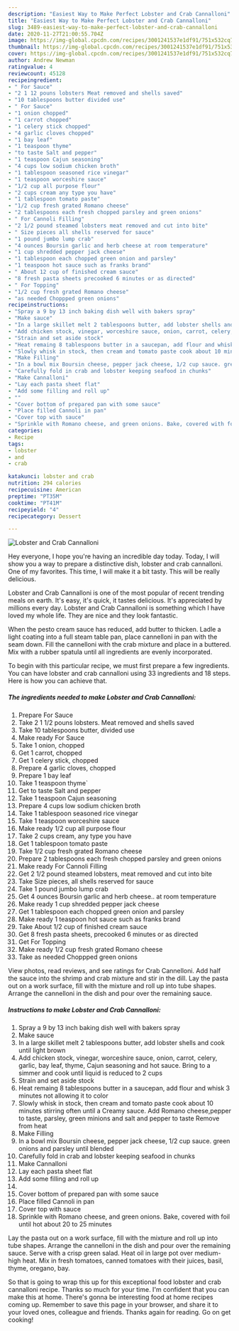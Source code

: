 ```yaml
---
description: "Easiest Way to Make Perfect Lobster and Crab Cannalloni"
title: "Easiest Way to Make Perfect Lobster and Crab Cannalloni"
slug: 3489-easiest-way-to-make-perfect-lobster-and-crab-cannalloni
date: 2020-11-27T21:00:55.704Z
image: https://img-global.cpcdn.com/recipes/3001241537e1df91/751x532cq70/lobster-and-crab-cannalloni-recipe-main-photo.jpg
thumbnail: https://img-global.cpcdn.com/recipes/3001241537e1df91/751x532cq70/lobster-and-crab-cannalloni-recipe-main-photo.jpg
cover: https://img-global.cpcdn.com/recipes/3001241537e1df91/751x532cq70/lobster-and-crab-cannalloni-recipe-main-photo.jpg
author: Andrew Newman
ratingvalue: 4
reviewcount: 45128
recipeingredient:
- " For Sauce"
- "2 1 12 pouns lobsters Meat removed and shells saved"
- "10 tablespoons butter divided use"
- " For Sauce"
- "1 onion chopped"
- "1 carrot chopped"
- "1 celery stick chopped"
- "4 garlic cloves chopped"
- "1 bay leaf"
- "1 teaspoon thyme"
- "to taste Salt and pepper"
- "1 teaspoon Cajun seasoning"
- "4 cups low sodium chicken broth"
- "1 tablespoon seasoned rice vinegar"
- "1 teaspoon worceshire sauce"
- "1/2 cup all purpose flour"
- "2 cups cream any type you have"
- "1 tablespoon tomato paste"
- "1/2 cup fresh grated Romano cheese"
- "2 tablespoons each fresh chopped parsley and green onions"
- " For Cannoli Filling"
- "2 1/2 pound steamed lobsters meat removed and cut into bite"
- " Size pieces all shells reserved for sauce"
- "1 pound jumbo lump crab"
- "4 ounces Boursin garlic and herb cheese at room temperature"
- "1 cup shredded pepper jack cheese"
- "1 tablespoon each chopped green onion and parsley"
- "1 teaspoon hot sauce such as franks brand"
- " About 12 cup of finished cream sauce"
- "8 fresh pasta sheets precooked 6 minutes or as directed"
- " For Topping"
- "1/2 cup fresh grated Romano cheese"
- "as needed Choppped green onions"
recipeinstructions:
- "Spray a 9 by 13 inch baking dish well with bakers spray"
- "Make sauce"
- "In a large skillet melt 2 tablespoons butter, add lobster shells and cook until light brown"
- "Add chicken stock, vinegar, worceshire sauce, onion, carrot, celery, garlic, bay leaf, thyme, Cajun seasoning and hot sauce. Bring to a simmer and cook until liquid is reduced to 2 cups"
- "Strain and set aside stock"
- "Heat remaing 8 tablespoons butter in a saucepan, add flour and whisk 3 minutes not allowing it to color"
- "Slowly whisk in stock, then cream and tomato paste cook about 10 minutes stirring often until a Creamy sauce. Add Romano cheese,pepper to taste, parsley, green minions and salt and pepper to taste Remove from heat"
- "Make Filling"
- "In a bowl mix Boursin cheese, pepper jack cheese, 1/2 cup sauce. green onions and parsley until blended"
- "Carefully fold in crab and lobster keeping seafood in chunks"
- "Make Cannalloni"
- "Lay each pasta sheet flat"
- "Add some filling and roll up"
- ""
- "Cover bottom of prepared pan with some sauce"
- "Place filled Cannoli in pan"
- "Cover top with sauce"
- "Sprinkle with Romano cheese, and green onions. Bake, covered with foil until hot about 20 to 25 minutes"
categories:
- Recipe
tags:
- lobster
- and
- crab

katakunci: lobster and crab 
nutrition: 294 calories
recipecuisine: American
preptime: "PT35M"
cooktime: "PT41M"
recipeyield: "4"
recipecategory: Dessert

---
```



![Lobster and Crab Cannalloni](https://img-global.cpcdn.com/recipes/3001241537e1df91/751x532cq70/lobster-and-crab-cannalloni-recipe-main-photo.jpg)

Hey everyone, I hope you're having an incredible day today. Today, I will show you a way to prepare a distinctive dish, lobster and crab cannalloni. One of my favorites. This time, I will make it a bit tasty. This will be really delicious.

Lobster and Crab Cannalloni is one of the most popular of recent trending meals on earth. It's easy, it's quick, it tastes delicious. It's appreciated by millions every day. Lobster and Crab Cannalloni is something which I have loved my whole life. They are nice and they look fantastic.

When the pesto cream sauce has reduced, add butter to thicken. Ladle a light coating into a full steam table pan, place cannelloni in pan with the seam down. Fill the cannelloni with the crab mixture and place in a buttered. Mix with a rubber spatula until all ingredients are evenly incorporated.


To begin with this particular recipe, we must first prepare a few ingredients. You can have lobster and crab cannalloni using 33 ingredients and 18 steps. Here is how you can achieve that.

<!--inarticleads1-->

##### The ingredients needed to make Lobster and Crab Cannalloni:

1. Prepare  For Sauce
1. Take 2 1 1/2 pouns lobsters. Meat removed and shells saved
1. Take 10 tablespoons butter, divided use
1. Make ready  For Sauce
1. Take 1 onion, chopped
1. Get 1 carrot, chopped
1. Get 1 celery stick, chopped
1. Prepare 4 garlic cloves, chopped
1. Prepare 1 bay leaf
1. Take 1 teaspoon thyme`
1. Get to taste Salt and pepper
1. Take 1 teaspoon Cajun seasoning
1. Prepare 4 cups low sodium chicken broth
1. Take 1 tablespoon seasoned rice vinegar
1. Take 1 teaspoon worceshire sauce
1. Make ready 1/2 cup all purpose flour
1. Take 2 cups cream, any type you have
1. Get 1 tablespoon tomato paste
1. Take 1/2 cup fresh grated Romano cheese
1. Prepare 2 tablespoons each fresh chopped parsley and green onions
1. Make ready  For Cannoli Filling
1. Get 2 1/2 pound steamed lobsters, meat removed and cut into bite
1. Take  Size pieces, all shells reserved for sauce
1. Take 1 pound jumbo lump crab
1. Get 4 ounces Boursin garlic and herb cheese.. at room temperature
1. Make ready 1 cup shredded pepper jack cheese
1. Get 1 tablespoon each chopped green onion and parsley
1. Make ready 1 teaspoon hot sauce such as franks brand
1. Take  About 1/2 cup of finished cream sauce
1. Get 8 fresh pasta sheets, precooked 6 minutes or as directed
1. Get  For Topping
1. Make ready 1/2 cup fresh grated Romano cheese
1. Take as needed Choppped green onions


View photos, read reviews, and see ratings for Crab Cannelloni. Add half the sauce into the shrimp and crab mixture and stir in the dill. Lay the pasta out on a work surface, fill with the mixture and roll up into tube shapes. Arrange the cannelloni in the dish and pour over the remaining sauce. 

<!--inarticleads2-->

##### Instructions to make Lobster and Crab Cannalloni:

1. Spray a 9 by 13 inch baking dish well with bakers spray
1. Make sauce
1. In a large skillet melt 2 tablespoons butter, add lobster shells and cook until light brown
1. Add chicken stock, vinegar, worceshire sauce, onion, carrot, celery, garlic, bay leaf, thyme, Cajun seasoning and hot sauce. Bring to a simmer and cook until liquid is reduced to 2 cups
1. Strain and set aside stock
1. Heat remaing 8 tablespoons butter in a saucepan, add flour and whisk 3 minutes not allowing it to color
1. Slowly whisk in stock, then cream and tomato paste cook about 10 minutes stirring often until a Creamy sauce. Add Romano cheese,pepper to taste, parsley, green minions and salt and pepper to taste Remove from heat
1. Make Filling
1. In a bowl mix Boursin cheese, pepper jack cheese, 1/2 cup sauce. green onions and parsley until blended
1. Carefully fold in crab and lobster keeping seafood in chunks
1. Make Cannalloni
1. Lay each pasta sheet flat
1. Add some filling and roll up
1. 
1. Cover bottom of prepared pan with some sauce
1. Place filled Cannoli in pan
1. Cover top with sauce
1. Sprinkle with Romano cheese, and green onions. Bake, covered with foil until hot about 20 to 25 minutes


Lay the pasta out on a work surface, fill with the mixture and roll up into tube shapes. Arrange the cannelloni in the dish and pour over the remaining sauce. Serve with a crisp green salad. Heat oil in large pot over medium-high heat. Mix in fresh tomatoes, canned tomatoes with their juices, basil, thyme, oregano, bay. 

So that is going to wrap this up for this exceptional food lobster and crab cannalloni recipe. Thanks so much for your time. I'm confident that you can make this at home. There's gonna be interesting food at home recipes coming up. Remember to save this page in your browser, and share it to your loved ones, colleague and friends. Thanks again for reading. Go on get cooking!
